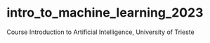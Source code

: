 # intro_to_machine_learning_2023
Course Introduction to Artificial Intelligence, University of Trieste
